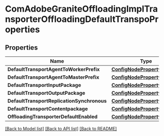 # ComAdobeGraniteOffloadingImplTransporterOffloadingDefaultTranspoProperties

## Properties
Name | Type | Description | Notes
------------ | ------------- | ------------- | -------------
**DefaultTransportAgentToWorkerPrefix** | [**ConfigNodePropertyString**](configNodePropertyString.md) |  | [optional] 
**DefaultTransportAgentToMasterPrefix** | [**ConfigNodePropertyString**](configNodePropertyString.md) |  | [optional] 
**DefaultTransportInputPackage** | [**ConfigNodePropertyString**](configNodePropertyString.md) |  | [optional] 
**DefaultTransportOutputPackage** | [**ConfigNodePropertyString**](configNodePropertyString.md) |  | [optional] 
**DefaultTransportReplicationSynchronous** | [**ConfigNodePropertyBoolean**](configNodePropertyBoolean.md) |  | [optional] 
**DefaultTransportContentpackage** | [**ConfigNodePropertyBoolean**](configNodePropertyBoolean.md) |  | [optional] 
**OffloadingTransporterDefaultEnabled** | [**ConfigNodePropertyBoolean**](configNodePropertyBoolean.md) |  | [optional] 

[[Back to Model list]](../README.md#documentation-for-models) [[Back to API list]](../README.md#documentation-for-api-endpoints) [[Back to README]](../README.md)



